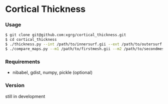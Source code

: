 # Cortical Thickness

### Usage

```sh
$ git clone git@github.com:xgrg/cortical_thickness.git
$ cd cortical_thickness
$ ./thickness.py --int /path/to/innersurf.gii --ext /path/to/outersurf.gii --thickness /path/to/thicknessmap.gii
$ ./compare_maps.py --m1 /path/to/firstmesh.gii --m2 /path/to/secondmesh.gii --t1 /path/to/firstmap.gii --t2 /path/to/secondmap.gii --diff /path/to/diffmap.gii --dist /path/to/distmap.gii
```

### Requirements
- nibabel, gdist, numpy, pickle (optional)
### Version
still in development




